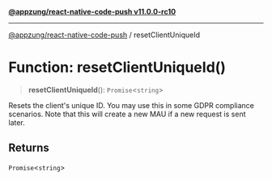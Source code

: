 [**@appzung/react-native-code-push v11.0.0-rc10**](../README.md)

---

[@appzung/react-native-code-push](../README.md) / resetClientUniqueId

# Function: resetClientUniqueId()

> **resetClientUniqueId**(): `Promise`\<`string`\>

Resets the client's unique ID. You may use this in some GDPR compliance scenarios. Note that this will create a new MAU if a new request is sent later.

## Returns

`Promise`\<`string`\>
